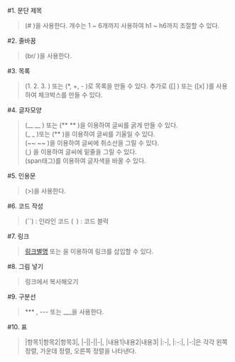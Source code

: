 #1. 문단 제목
<br/>
> (# )을 사용한다. 개수는 1 ~ 6개까지 사용하여 h1 ~ h6까지 조절할 수 있다.


#2. 줄바꿈
<br/>
> (br/ )을 사용한다.

#3. 목록
<br/>
> (1. 2. 3. ) 또는 (*, +, - )로 목록을 만들 수 있다. 추가로 ([] ) 또는 ([x] )를 사용하여 체크박스를 만들 수 있다.

#4. 글자모양
<br/>
> (__ __ ) 또는 (** ** )을 이용하여 글씨를 굵게 만들 수 있다.
> <br/>
> (_ _ )또는 (** )을 이용하여 글씨를 기울일 수 있다.
> <br/>
> (~~ ~~ )을 이용하여 글씨에 취소선을 그릴 수 있다.
> <br/>
> (<u> </u>) 을 이용하여 글씨에 밑줄을 그릴 수 있다.
> <br/>
> (span태그)를 이용하여 글자색을 바꿀 수 있다.


#5. 인용문
<br/>
> (>)을 사용한다.

#6. 코드 작성
<br/>
> (``) : 인라인 코드
> (``` ```) : 코드 블럭

#7. 링크
<br/>
> [링크별명](url) 또는 <url>을 이용하여 링크를 삽입할 수 있다.

#8. 그림 넣기
<br/>
> 링크에서 복사해오기
  
#9. 구분선
<br/>
> *** , --- 또는 ___을 사용한다.
  
#10. 표
<br/>
> |항목1|항목2|항목3|, |-||-||-|, |내용1|내용2|내용3|
> |:-|, |:-:|, |-:|은 각각 왼쪽 정렬, 가운데 정렬, 오른쪽 정렬을 나타낸다.
